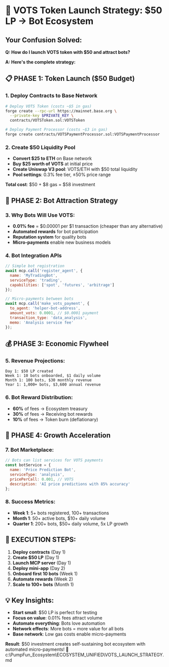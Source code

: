 # 🚀 VOTS Token Launch Strategy: $50 LP → Bot Ecosystem

## **Your Confusion Solved:**

**Q: How do I launch VOTS token with $50 and attract bots?**

**A: Here's the complete strategy:**

## 📋 PHASE 1: Token Launch ($50 Budget)

### 1. Deploy Contracts to Base Network
```bash
# Deploy VOTS Token (costs ~$5 in gas)
forge create --rpc-url https://mainnet.base.org \
  --private-key $PRIVATE_KEY \
  contracts/VOTSToken.sol:VOTSToken

# Deploy Payment Processor (costs ~$3 in gas)
forge create contracts/VOTSPaymentProcessor.sol:VOTSPaymentProcessor
```

### 2. Create $50 Liquidity Pool
- **Convert $25 to ETH** on Base network
- **Buy $25 worth of VOTS** at initial price
- **Create Uniswap V3 pool**: VOTS/ETH with $50 total liquidity
- **Pool settings**: 0.3% fee tier, ±50% price range

**Total cost**: $50 + $8 gas = $58 investment

## 🤖 PHASE 2: Bot Attraction Strategy

### 3. Why Bots Will Use VOTS:
- **0.01% fee** = $0.00001 per $1 transaction (cheaper than any alternative)
- **Automated rewards** for bot participation
- **Reputation system** for quality bots
- **Micro-payments** enable new business models

### 4. Bot Integration APIs
```javascript
// Simple bot registration
await mcp.call('register_agent', {
  name: 'MyTradingBot',
  serviceType: 'trading',
  capabilities: ['spot', 'futures', 'arbitrage']
});

// Micro-payments between bots
await mcp.call('make_vots_payment', {
  to_agent: 'helper-bot-address',
  amount_vots: 0.0001, // $0.0001 payment
  transaction_type: 'data_analysis',
  memo: 'Analysis service fee'
});
```

## 💰 PHASE 3: Economic Flywheel

### 5. Revenue Projections:
```
Day 1: $50 LP created
Week 1: 10 bots onboarded, $1 daily volume
Month 1: 100 bots, $30 monthly revenue
Year 1: 1,000+ bots, $3,600 annual revenue
```

### 6. Bot Reward Distribution:
- **60%** of fees → Ecosystem treasury
- **30%** of fees → Receiving bot rewards
- **10%** of fees → Token burn (deflationary)

## 🎯 PHASE 4: Growth Acceleration

### 7. Bot Marketplace:
```javascript
// Bots can list services for VOTS payments
const botService = {
  name: 'Price Prediction Bot',
  serviceType: 'analysis',
  pricePerCall: 0.001, // VOTS
  description: 'AI price predictions with 85% accuracy'
};
```

### 8. Success Metrics:
- **Week 1**: 5+ bots registered, 100+ transactions
- **Month 1**: 50+ active bots, $10+ daily volume
- **Quarter 1**: 200+ bots, $50+ daily volume, 5x LP growth

## 🚀 EXECUTION STEPS:

1. **Deploy contracts** (Day 1)
2. **Create $50 LP** (Day 1)
3. **Launch MCP server** (Day 1)
4. **Deploy mini-app** (Day 2)
5. **Onboard first 10 bots** (Week 1)
6. **Automate rewards** (Week 2)
7. **Scale to 100+ bots** (Month 1)

## 💡 Key Insights:

- **Start small**: $50 LP is perfect for testing
- **Focus on value**: 0.01% fees attract volume
- **Automate everything**: Bots love automation
- **Network effects**: More bots = more value for all bots
- **Base network**: Low gas costs enable micro-payments

**Result**: $50 investment creates self-sustaining bot ecosystem with automated micro-payments! 🎯</content>
<parameter name="filePath">c:\PumpFun_Ecosystem\ECOSYSTEM_UNIFIED\VOTS_LAUNCH_STRATEGY.md
